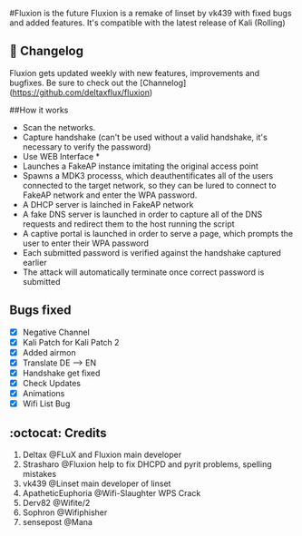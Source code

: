 #Fluxion is the future
Fluxion is a remake of linset by vk439 with fixed bugs and added features. It's compatible with the latest release of Kali (Rolling)

## :scroll: Changelog
Fluxion gets updated weekly with new features, improvements and bugfixes. 
Be sure to check out the [Channelog] (https://github.com/deltaxflux/fluxion)




##How it works

* Scan the networks.
* Capture handshake (can't be used without a valid handshake, it's necessary to verify the password)
* Use WEB Interface *
* Launches a FakeAP instance imitating the original access point
* Spawns a MDK3 processs, which deauthentificates all of the users connected to the target network, so they can be lured to connect to FakeAP network and enter the WPA password.
* A DHCP server is lainched in FakeAP network
* A fake DNS server is launched in order to capture all of the DNS requests and redirect them to the host running the script
* A captive portal is launched in order to serve a page, which prompts the user to enter their WPA password
* Each submitted password is verified against the handshake captured earlier
* The attack will automatically terminate once correct password is submitted




## Bugs fixed
- [x] Negative Channel
- [x] Kali Patch for Kali Patch 2 
- [x] Added airmon 
- [x] Translate DE --> EN
- [x] Handshake get fixed 
- [x] Check Updates 
- [x] Animations
- [x] Wifi List Bug 

## :octocat: Credits
1. Deltax @FLuX and Fluxion main developer 
2. Strasharo @Fluxion help to fix DHCPD and pyrit problems, spelling mistakes
3. vk439 @Linset main developer of linset 
4. ApatheticEuphoria @Wifi-Slaughter WPS Crack 
5. Derv82 @Wifite/2 
6. Sophron @Wifiphisher
7. sensepost @Mana
